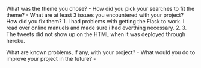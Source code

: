 What was the theme you chose?
    - 
How did you pick your searches to fit the theme?
    -
What are at least 3 issues you encountered with your project? How did you fix them?
    1. I had problems with getting the Flask to work. I read over online manuels and made sure i had everthing necessary.
    2. 
    3. The tweets did not show up on the HTML when it was deployed through heroku.
    
What are known problems, if any, with your project?
    -
What would you do to improve your project in the future?
    -
